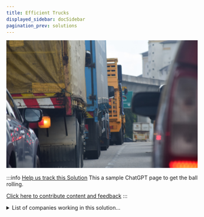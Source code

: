 ```yaml
---
title: Efficient Trucks
displayed_sidebar: docSidebar
pagination_prev: solutions
---
```


![Cover Image](../static/img/fuel-efficient-trucks.jpg)

:::info [Help us track this Solution](contribute)
This a sample ChatGPT page to get the ball rolling.

[Click here to contribute content and feedback](contribute)
:::

<details>
        <summary>List of companies working in this solution...</summary>
        <div>
            <ul>
             
                <li><a href="https://propelfuels.com/">Propel Fuels</a></li>
            
                <li><a href="https://econcretetech.com">Econcrete</a></li>
            
                <li><a href="https://normative.io/en">Normative</a></li>
            
                <li><a href="https://fiskerinc.com">Fisker</a></li>
            
                <li><a href="https://greenfuels.co.uk">Green Fuels</a></li>
            
                <li><a href="https://nan">Ree Automotive</a></li>
            
                <li><a href="https://climateneutral.org">Climateneutral</a></li>
            
                <li><a href="https://crwd.ly/rens19">Rens</a></li>
            
                <li><a href="https://torkmotors.com">Tork Motors</a></li>
            
                <li><a href="https://www.carbfix.com/">Carbfix</a></li>
            
                <li><a href="https://nan">Work On Climate</a></li>
            
                <li><a href="https://safi.ai">Safi Analytics</a></li>
            
                <li><a href="https://voltatrucks.com">Volta Trucks</a></li>
            
                <li><a href="https://nan">Terra.do</a></li>
            
                <li><a href="https://rivian.com">Rivian</a></li>
            
                <li><a href="https://bollingermotors.com/">Bollinger Motors</a></li>
            
                <li><a href="https://www.verdox.com/">Verdox</a></li>
            
                <li><a href="https://climateview.global">Climate View</a></li>
            
                <li><a href="https://nan">Cambridge Industries</a></li>
            
                <li><a href="https://tevva.com">Tevva</a></li>
            
                <li><a href="https://arcolaenergy.com">Arcola Energy</a></li>
            
            </ul>
        </div>
        </details>

## Overview

Breakthrough Technologies: Electric trucks, aerodynamic designs, fuel-efficient engines.
Key Players: Tesla, Nikola Motors, Rivian, Daimler, Cummins.

## Progress Made

- **Alternative Fuel Technologies**: Electric trucks as significant contributors to emission reduction.
- **Prominent Companies**: Daimler, Volvo, Tesla, working on electric truck development.
- **Challenges Faced**: High cost, infrastructure limitations, limited battery range.

## Lessons Learned

1. **R&D Investment**: Crucial for enhancing truck efficiency (Daimler, Volvo, Tesla).
2. **Promotion and Regulations**: Importance of financial incentives and regulations.
3. **Challenges**: High costs, infrastructure gaps are significant obstacles.

## Challenges Ahead

- **Infrastructure Gap**: Lack of charging stations and compatibility issues.
- **Battery Range Limitations**: Current electric truck batteries have limited range.
- **Progress Hindered**: Slow progress due to infrastructure and investment challenges.

## Best Path Forward

- **R&D Investment**: Continued research and development for technology improvement.
- **Promotion and Adoption**: Education, awareness campaigns for large-scale adoption.
- **Government Collaboration**: Work with policymakers to incentivize technology adoption.
- **Establishing Standards**: Ensure technology effectiveness through standards.

## Key Players

- **Organizations**: Environmental Protection Agency (EPA), Department of Energy (DOE), National Renewable Energy Laboratory (NREL).
- **Progress**: Fuel-efficient truck engines, natural gas adoption, aerodynamic designs for improved efficiency.

---

Photo by <a href="https://unsplash.com/@daniel_fikri_?utm_source=unsplash&utm_medium=referral&utm_content=creditCopyText">Daniel Fikri</a> on <a href="https://unsplash.com/photos/4DdUAl4eORE?utm_source=unsplash&utm_medium=referral&utm_content=creditCopyText">Unsplash</a>
  
